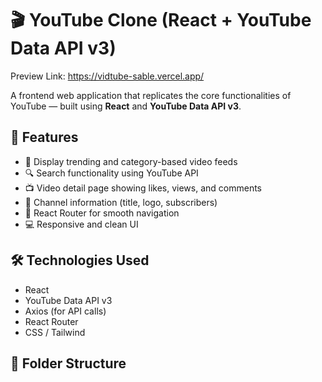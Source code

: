 # 🎬 YouTube Clone (React + YouTube Data API v3)

Preview Link: https://vidtube-sable.vercel.app/

A frontend web application that replicates the core functionalities of YouTube — built using **React** and **YouTube Data API v3**.

## 🚀 Features
- 🎥 Display trending and category-based video feeds  
- 🔍 Search functionality using YouTube API  
- 📺 Video detail page showing likes, views, and comments  
- 👤 Channel information (title, logo, subscribers)  
- 🧭 React Router for smooth navigation  
- 💻 Responsive and clean UI  

## 🛠️ Technologies Used
- React  
- YouTube Data API v3  
- Axios (for API calls)  
- React Router  
- CSS / Tailwind  

## 📂 Folder Structure
